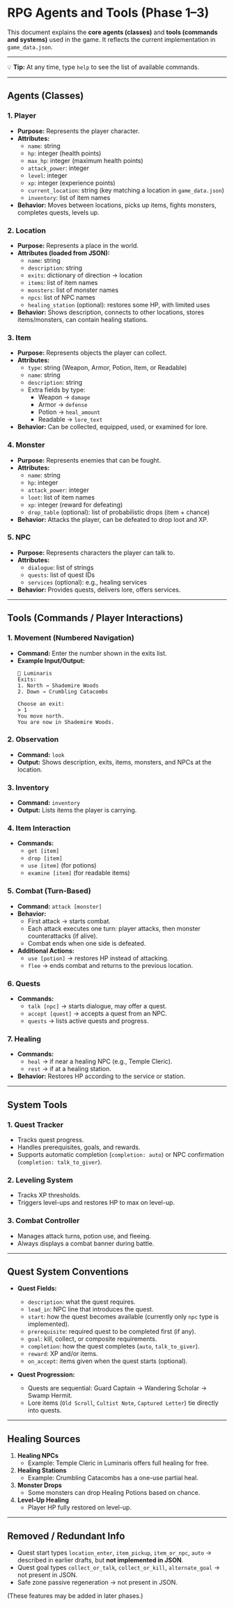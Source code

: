 # RPG Agents and Tools (Phase 1–3)

This document explains the **core agents (classes)** and **tools (commands and systems)** used in the game. It reflects the current implementation in `game_data.json`.

---

💡 **Tip:** At any time, type `help` to see the list of available commands.

---

## Agents (Classes)

### 1. Player
* **Purpose:** Represents the player character.
* **Attributes:**
  * `name`: string
  * `hp`: integer (health points)
  * `max_hp`: integer (maximum health points)
  * `attack_power`: integer
  * `level`: integer
  * `xp`: integer (experience points)
  * `current_location`: string (key matching a location in `game_data.json`)
  * `inventory`: list of item names
* **Behavior:** Moves between locations, picks up items, fights monsters, completes quests, levels up.

### 2. Location
* **Purpose:** Represents a place in the world.
* **Attributes (loaded from JSON):**
  * `name`: string
  * `description`: string
  * `exits`: dictionary of direction → location
  * `items`: list of item names
  * `monsters`: list of monster names
  * `npcs`: list of NPC names
  * `healing_station` (optional): restores some HP, with limited uses
* **Behavior:** Shows description, connects to other locations, stores items/monsters, can contain healing stations.

### 3. Item
* **Purpose:** Represents objects the player can collect.
* **Attributes:**
  * `type`: string (Weapon, Armor, Potion, Item, or Readable)
  * `name`: string
  * `description`: string
  * Extra fields by type:
    * Weapon → `damage`
    * Armor → `defense`
    * Potion → `heal_amount`
    * Readable → `lore_text`
* **Behavior:** Can be collected, equipped, used, or examined for lore.

### 4. Monster
* **Purpose:** Represents enemies that can be fought.
* **Attributes:**
  * `name`: string
  * `hp`: integer
  * `attack_power`: integer
  * `loot`: list of item names
  * `xp`: integer (reward for defeating)
  * `drop_table` (optional): list of probabilistic drops (item + chance)
* **Behavior:** Attacks the player, can be defeated to drop loot and XP.

### 5. NPC
* **Purpose:** Represents characters the player can talk to.
* **Attributes:**
  * `dialogue`: list of strings
  * `quests`: list of quest IDs
  * `services` (optional): e.g., healing services
* **Behavior:** Provides quests, delivers lore, offers services.

---

## Tools (Commands / Player Interactions)

### 1. Movement (Numbered Navigation)
* **Command:** Enter the number shown in the exits list.
* **Example Input/Output:**
  ```
  📍 Luminaris
  Exits:
  1. North → Shademire Woods
  2. Down → Crumbling Catacombs

  Choose an exit:
  > 1
  You move north.
  You are now in Shademire Woods.
  ```

### 2. Observation
* **Command:** `look`
* **Output:** Shows description, exits, items, monsters, and NPCs at the location.

### 3. Inventory
* **Command:** `inventory`
* **Output:** Lists items the player is carrying.

### 4. Item Interaction
* **Commands:**
  * `get [item]`
  * `drop [item]`
  * `use [item]` (for potions)
  * `examine [item]` (for readable items)

### 5. Combat (Turn-Based)
* **Command:** `attack [monster]`
* **Behavior:**
  * First attack → starts combat.
  * Each attack executes one turn: player attacks, then monster counterattacks (if alive).
  * Combat ends when one side is defeated.
* **Additional Actions:**
  * `use [potion]` → restores HP instead of attacking.
  * `flee` → ends combat and returns to the previous location.

### 6. Quests
* **Commands:**
  * `talk [npc]` → starts dialogue, may offer a quest.
  * `accept [quest]` → accepts a quest from an NPC.
  * `quests` → lists active quests and progress.

### 7. Healing
* **Commands:**
  * `heal` → if near a healing NPC (e.g., Temple Cleric).
  * `rest` → if at a healing station.
* **Behavior:** Restores HP according to the service or station.

---

## System Tools

### 1. Quest Tracker
* Tracks quest progress.
* Handles prerequisites, goals, and rewards.
* Supports automatic completion (`completion: auto`) or NPC confirmation (`completion: talk_to_giver`).

### 2. Leveling System
* Tracks XP thresholds.
* Triggers level-ups and restores HP to max on level-up.

### 3. Combat Controller
* Manages attack turns, potion use, and fleeing.
* Always displays a combat banner during battle.

---

## Quest System Conventions
* **Quest Fields:**
  * `description`: what the quest requires.
  * `lead_in`: NPC line that introduces the quest.
  * `start`: how the quest becomes available (currently only `npc` type is implemented).
  * `prerequisite`: required quest to be completed first (if any).
  * `goal`: kill, collect, or composite requirements.
  * `completion`: how the quest completes (`auto`, `talk_to_giver`).
  * `reward`: XP and/or items.
  * `on_accept`: items given when the quest starts (optional).

* **Quest Progression:**
  * Quests are sequential: Guard Captain → Wandering Scholar → Swamp Hermit.
  * Lore items (`Old Scroll`, `Cultist Note`, `Captured Letter`) tie directly into quests.

---

## Healing Sources

1. **Healing NPCs**
   * Example: Temple Cleric in Luminaris offers full healing for free.
2. **Healing Stations**
   * Example: Crumbling Catacombs has a one-use partial heal.
3. **Monster Drops**
   * Some monsters can drop Healing Potions based on chance.
4. **Level-Up Healing**
   * Player HP fully restored on level-up.

---

## Removed / Redundant Info
* Quest start types `location_enter`, `item_pickup`, `item_or_npc`, `auto` → described in earlier drafts, but **not implemented in JSON**.
* Quest goal types `collect_or_talk`, `collect_or_kill`, `alternate_goal` → not present in JSON.
* Safe zone passive regeneration → not present in JSON.

(These features may be added in later phases.)

